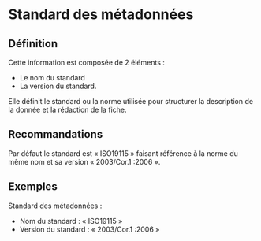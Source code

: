 <!-- Begin @mdStandardName.md -->

# Standard des métadonnées

## Définition

Cette information est composée de 2 éléments :

- Le nom du standard
- La version du standard.

Elle définit le standard ou la norme utilisée pour structurer la description de la donnée et la rédaction de la fiche.

## Recommandations

Par défaut le standard est « ISO19115 » faisant référence à la norme du même nom et sa version « 2003/Cor.1 :2006 ».

## Exemples

Standard des métadonnées :

- Nom du standard : « ISO19115 »
- Version du standard : « 2003/Cor.1 :2006 »

<!-- End @mdStandardName.md -->
